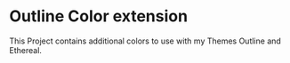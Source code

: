 # Outline Color extension
This Project contains additional colors to use with my Themes Outline and Ethereal.